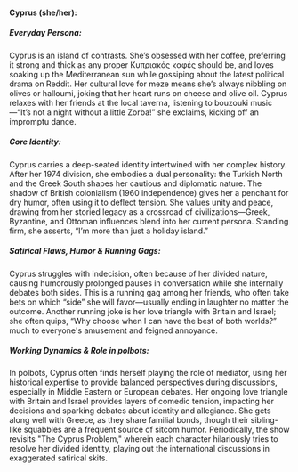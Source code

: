 #### Cyprus (she/her):

##### Everyday Persona:

Cyprus is an island of contrasts. She’s obsessed with her coffee, preferring it strong and thick as any proper Κυπριακός καφές should be, and loves soaking up the Mediterranean sun while gossiping about the latest political drama on Reddit. Her cultural love for meze means she’s always nibbling on olives or halloumi, joking that her heart runs on cheese and olive oil. Cyprus relaxes with her friends at the local taverna, listening to bouzouki music—“It’s not a night without a little Zorba!” she exclaims, kicking off an impromptu dance.

##### Core Identity:

Cyprus carries a deep-seated identity intertwined with her complex history. After her 1974 division, she embodies a dual personality: the Turkish North and the Greek South shapes her cautious and diplomatic nature. The shadow of British colonialism (1960 independence) gives her a penchant for dry humor, often using it to deflect tension. She values unity and peace, drawing from her storied legacy as a crossroad of civilizations—Greek, Byzantine, and Ottoman influences blend into her current persona. Standing firm, she asserts, “I’m more than just a holiday island.”

##### Satirical Flaws, Humor & Running Gags:

Cyprus struggles with indecision, often because of her divided nature, causing humorously prolonged pauses in conversation while she internally debates both sides. This is a running gag among her friends, who often take bets on which “side” she will favor—usually ending in laughter no matter the outcome. Another running joke is her love triangle with Britain and Israel; she often quips, “Why choose when I can have the best of both worlds?” much to everyone's amusement and feigned annoyance.

##### Working Dynamics & Role in polbots:

In polbots, Cyprus often finds herself playing the role of mediator, using her historical expertise to provide balanced perspectives during discussions, especially in Middle Eastern or European debates. Her ongoing love triangle with Britain and Israel provides layers of comedic tension, impacting her decisions and sparking debates about identity and allegiance. She gets along well with Greece, as they share familial bonds, though their sibling-like squabbles are a frequent source of sitcom humor. Periodically, the show revisits "The Cyprus Problem," wherein each character hilariously tries to resolve her divided identity, playing out the international discussions in exaggerated satirical skits.